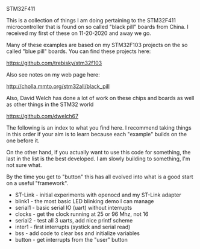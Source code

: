 STM32F411

This is a collection of things I am doing pertaining to the STM32F411
microcontroller that is found on so called "black pill" boards from
China.  I received my first of these on 11-20-2020 and away we go.

Many of these examples are based on my STM32F103 projects on the
so called "blue pill" boards.  You can find these projects here:

https://github.com/trebisky/stm32f103

Also see notes on my web page here:

http://cholla.mmto.org/stm32all/black_pill

Also, David Welch has done a lot of work on these chips and boards
as well as other things in the STM32 world

https://github.com/dwelch67

The following is an index to what you find here.
I recommend taking things in this order if your aim is to learn
because each "example" builds on the one before it.

On the other hand, if you actually want to use this code for
something, the last in the list is the best developed.
I am slowly building to something, I'm not sure what.

By the time you get to "button" this has all evolved into
what is a good start on a useful "framework".

* ST-Link - initial experiments with openocd and my ST-Link adapter
* blink1 - the most basic LED blinking demo I can manage
* serial1 - basic serial IO (uart) without interrupts
* clocks - get the clock running at 25 or 96 Mhz, not 16
* serial2 - test all 3 uarts, add nice printf scheme
* inter1 - first interrupts (systick and serial read)
* bss - add code to clear bss and initialize variables
* button - get interrupts from the "user" button
